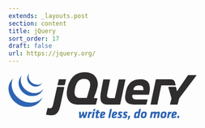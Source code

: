 ```yaml
---
extends: _layouts.post
section: content
title: jQuery
sort_order: 17
draft: false
url: https://jquery.org/
---
```

<svg xmlns="http://www.w3.org/2000/svg" viewBox="0 0 371.147 94.333" height="94.333" width="371.147"><path d="M142.95 83.982a29.993 29.993 0 0 1-.191 2.55l3.32-6.018-.366-1.963 3.334-.51 1.212 8.338 1.533-5.227c.121-.51.184-.892.199-1.275.012-.383-.024-.79-.158-1.352l3.491-.662c.127.713.208 1.326.187 1.962-.031.842-.242 1.76-.826 3.136l-2.81 7.548h-4.156l-.875-5.635-3.255 5.635h-4.029c.159-5.253-.032-8.542-.396-11.984l3.46-.535c.264 1.912.401 3.825.325 5.992M164.59 81.101c-1.61.866-2.207 1.198-3.666 2.09l-1.556 7.318h-3.593l2.537-12.111 3.18-.535-.136 1.682c1.224-.714 2.21-1.224 3.297-1.682l-.062 3.238M167.885 72.89l3.715-.51-.823 3.825-3.689.51zm-1.161 5.482l3.716-.51-2.685 12.647h-3.594l2.563-12.137M177.059 80.973l-1.312 6.196c-.03.127-.06.255-.063.332-.005.178.093.255.35.255.611 0 1.306-.255 1.954-.51l.625 2.498c-1.038.56-2.533 1.02-3.986 1.02-1.81 0-2.748-.867-2.696-2.345.005-.18.038-.358.069-.536l1.465-6.91h-1.834l.609-2.88h1.836l.613-2.984 3.714-.51-.734 3.493h2.958l-.815 2.881h-2.753M187.881 81.33c.015-.434-.357-.714-1.02-.714-1.301 0-1.709.74-1.922 1.76l-.183.867c.617-.154.899-.204 1.645-.435.98-.28 1.454-.738 1.48-1.478zm-6.542 1.198c.608-2.856 1.948-4.691 5.874-4.691 2.344 0 4.094 1.02 4.02 3.11-.084 2.423-1.372 3.545-4.462 4.462-1.522.46-1.547.46-2.627.74l-.184.867c-.092.459-.056.867.607.867 1.301 0 3.21-.638 4.918-1.377l.599 2.55c-1.537.942-3.935 1.708-6.127 1.708-2.574 0-3.632-1.121-3.558-3.238a8.31 8.31 0 0 1 .206-1.505l.734-3.493M200.508 73.018l3.715-.51-3.79 18h-3.594l3.669-17.49M211.23 81.33c.015-.434-.357-.714-1.02-.714-1.3 0-1.71.74-1.923 1.76l-.182.867c.618-.154.898-.204 1.646-.435.978-.28 1.453-.738 1.478-1.478zm-6.542 1.198c.608-2.856 1.948-4.691 5.873-4.691 2.346 0 4.095 1.02 4.022 3.11-.084 2.423-1.372 3.545-4.464 4.462-1.52.46-1.546.46-2.626.74l-.184.867c-.092.459-.056.867.607.867 1.301 0 3.21-.638 4.917-1.377l.6 2.55c-1.538.942-3.934 1.708-6.126 1.708-2.576 0-3.634-1.121-3.559-3.238a8.3 8.3 0 0 1 .205-1.505l.735-3.493M214.88 89.948l.781-2.652c.931.332 1.991.638 3.342.638 1.198 0 1.286-.357 1.409-.944.121-.56-.225-.867-1.601-1.606-2.551-1.377-2.622-2.295-2.224-4.155.577-2.678 1.393-3.392 4.834-3.392 1.172 0 2.667.255 3.676.586l-.682 2.703c-.91-.255-2.251-.459-3.119-.459-1.07 0-1.23.128-1.38.79-.121.587.001.715 1.177 1.351 2.802 1.531 3.218 2.066 2.792 4.029-.608 2.806-1.462 3.927-5.185 3.927-1.147 0-2.741-.332-3.82-.816M225.179 89.948l.781-2.652c.93.332 1.99.638 3.343.638 1.197 0 1.286-.357 1.409-.944.121-.56-.225-.867-1.601-1.606-2.552-1.377-2.622-2.295-2.224-4.155.576-2.678 1.392-3.392 4.834-3.392 1.171 0 2.667.255 3.675.586l-.681 2.703c-.91-.255-2.252-.459-3.119-.459-1.07 0-1.23.128-1.38.79-.121.587.001.715 1.176 1.351 2.803 1.531 3.219 2.066 2.792 4.029-.608 2.806-1.461 3.927-5.184 3.927-1.148 0-2.741-.332-3.821-.816M235.028 93.287l2.061-2.778h-1.352l.887-4.232h3.595l-.974 4.538-2.954 3.518-1.263-1.046M251.392 86.786c-.15.664.017.97.655.97 1.274 0 2.214-.664 2.924-1.276l1.161-5.532c-.405-.077-.888-.102-1.397-.102-1.862 0-2.279.994-2.55 2.193zm3.285 3.723l-.065-1.071c-.917.74-2.212 1.326-3.997 1.326-2.702 0-3.307-1.632-2.726-4.411l.703-3.34c.613-2.958 1.456-5.176 6.681-5.176.383 0 1.171.051 1.5.128l1.039-4.947 3.688-.51-3.788 18h-3.035M269.495 82.248c.032-.918-.511-1.402-1.684-1.402-1.352 0-2.167.688-2.412 1.912l-.643 3.085a3.623 3.623 0 0 0-.07.51c-.03.892.513 1.403 1.686 1.403 1.376 0 2.164-.689 2.41-1.913l.645-3.085c.03-.179.062-.357.068-.51zm-8.439 4.36c.01-.28.048-.587.11-.867l.61-2.881c.67-3.188 2.29-5.023 6.624-5.023 3.34 0 4.776 1.912 4.7 4.13-.01.28-.047.587-.108.893l-.61 2.88c-.64 2.984-2.14 5.024-6.651 5.024-3.162 0-4.752-1.887-4.675-4.156M295.044 82.07c.03-.153.061-.28.064-.383.008-.255-.115-.357-.472-.357-.663 0-2.241.663-3.279 1.198l-1.681 7.98h-3.568l1.773-8.438c.03-.153.062-.28.063-.383.01-.255-.113-.357-.47-.357-.663 0-2.267.663-3.254 1.173l-1.681 8.006h-3.595l2.54-12.111 3.179-.535-.074 1.376c1.97-.918 3.516-1.402 4.944-1.402 1.223 0 1.842.535 2.09 1.453 1.925-1.097 3.646-1.453 5.073-1.453 1.657 0 2.236.944 2.181 2.523a7.464 7.464 0 0 1-.177 1.43l-1.835 8.719h-3.594l1.773-8.44M308.52 82.248c.033-.918-.51-1.402-1.684-1.402-1.35 0-2.167.688-2.41 1.912l-.645 3.085a3.816 3.816 0 0 0-.068.51c-.032.892.511 1.403 1.684 1.403 1.378 0 2.164-.689 2.412-1.913l.643-3.085c.032-.179.063-.357.068-.51zm-8.437 4.36c.01-.28.046-.587.108-.867l.61-2.881c.671-3.188 2.292-5.023 6.626-5.023 3.34 0 4.776 1.912 4.698 4.13-.01.28-.046.587-.108.893l-.609 2.88c-.64 2.984-2.139 5.024-6.65 5.024-3.162 0-4.754-1.887-4.675-4.156M321.664 81.101c-1.61.866-2.21 1.198-3.667 2.09l-1.556 7.318h-3.594l2.54-12.111 3.177-.535-.135 1.682c1.224-.714 2.211-1.224 3.296-1.682l-.061 3.238M329.023 81.33c.016-.434-.356-.714-1.02-.714-1.3 0-1.71.74-1.923 1.76l-.183.867c.618-.154.899-.204 1.647-.435.979-.28 1.453-.738 1.479-1.478zm-6.542 1.198c.608-2.856 1.948-4.691 5.874-4.691 2.345 0 4.093 1.02 4.021 3.11-.085 2.423-1.373 3.545-4.465 4.462-1.52.46-1.544.46-2.626.74l-.182.867c-.094.459-.056.867.606.867 1.3 0 3.21-.638 4.918-1.377l.598 2.55c-1.537.942-3.934 1.708-6.125 1.708-2.576 0-3.633-1.121-3.559-3.238.015-.459.086-.969.206-1.505l.734-3.493M333.845 86.277h3.595l-.887 4.232h-3.594l.886-4.232M4.36 17.927c-6.076 8.729-5.325 20.086-.676 29.362.104.226.223.44.337.659.065.142.14.284.22.423.035.077.09.161.134.236.075.152.154.291.234.436.15.251.298.507.448.756.084.14.164.28.259.418.158.27.343.535.507.804.075.114.145.226.224.338.239.364.479.722.742 1.075 0 .01.01.02.02.025.04.06.084.117.124.172.224.306.448.604.682.9.08.11.169.22.25.326.213.26.422.518.63.774.08.092.16.19.245.284.278.336.572.67.87.999 0 .004.01.01.016.019.01.012.02.025.04.037.288.316.581.627.88.936.095.095.189.186.294.286.228.232.457.465.702.694.1.095.198.187.293.279.319.299.637.598.97.883l.015.012c.055.048.115.096.165.143.293.25.587.5.885.746.12.1.24.194.36.291.248.197.497.385.745.575.13.097.26.196.394.299.268.201.547.397.82.592.1.072.2.145.304.211.025.023.055.042.08.063.273.179.532.353.802.53.118.076.233.151.348.228.418.267.835.523 1.249.772.12.062.238.13.353.196.308.18.622.357.94.526.175.097.349.182.528.27.214.118.438.237.667.354.055.022.11.042.16.07.094.042.183.09.273.134.349.172.706.334 1.075.498.07.033.144.062.219.1.412.178.826.35 1.249.517.1.037.199.082.304.117a48.408 48.408 0 0 0 1.318.49c.438.15.871.29 1.314.428.105.03.21.067.319.095.453.136.89.296 1.353.383 29.377 5.355 37.912-17.655 37.912-17.655-7.17 9.334-19.896 11.8-31.95 9.058-.448-.102-.89-.244-1.343-.379a5.244 5.244 0 0 1-.33-.102c-.437-.131-.87-.274-1.292-.418a2.311 2.311 0 0 1-.185-.067c-.383-.132-.76-.276-1.14-.422-.104-.046-.213-.083-.318-.123-.418-.164-.83-.34-1.234-.517-.09-.032-.165-.07-.25-.105-.352-.162-.69-.32-1.034-.485-.105-.045-.2-.095-.304-.147a19.99 19.99 0 0 1-.8-.408c-.185-.095-.365-.182-.539-.278-.323-.174-.646-.359-.97-.538-.1-.068-.21-.125-.324-.187a46.318 46.318 0 0 1-1.253-.769c-.12-.075-.23-.15-.339-.226a31.075 31.075 0 0 1-.896-.592l-.288-.207c-.284-.2-.563-.4-.846-.607-.12-.095-.244-.19-.374-.284-.254-.196-.507-.39-.761-.595-.11-.091-.223-.181-.334-.27a30.944 30.944 0 0 1-.95-.802c-.03-.032-.074-.06-.11-.087a81.003 81.003 0 0 1-.995-.908c-.1-.095-.183-.182-.283-.272-.239-.233-.478-.462-.712-.7-.1-.098-.19-.19-.284-.285a28.224 28.224 0 0 1-.88-.93.418.418 0 0 1-.046-.045 42.59 42.59 0 0 1-.89-1.016c-.08-.091-.155-.186-.234-.276-.214-.263-.428-.53-.647-.793-.07-.103-.15-.2-.23-.3a36.541 36.541 0 0 1-.74-.987c-6.69-9.125-9.103-21.718-3.753-32.052" fill="#2e64b3"/><path d="M23.222 10.568c-4.405 6.32-4.16 14.784-.732 21.472a26.221 26.221 0 0 0 1.94 3.24c.658.945 1.385 2.065 2.265 2.824.309.349.642.687.986 1.027l.259.257c.328.316.662.627 1.005.93.01.013.03.026.04.038l.01.007c.383.339.771.66 1.174.973.095.068.18.143.274.21.398.31.806.609 1.219.902.015.006.025.016.045.023.179.13.368.249.562.373.085.055.174.12.26.172.302.197.601.38.91.563.045.022.09.046.134.069.259.157.532.31.807.45.094.058.188.103.283.155.19.094.378.193.562.29.025.014.06.028.09.04.388.192.781.369 1.17.546l.263.106c.32.137.642.272.96.394.145.048.28.104.414.152.293.104.592.206.886.303.144.047.273.087.403.13.418.132.841.301 1.284.37 22.674 3.76 27.919-13.706 27.919-13.706-4.723 6.804-13.866 10.043-23.62 7.51a20.628 20.628 0 0 1-1.284-.373c-.134-.035-.253-.077-.382-.122-.304-.097-.608-.2-.901-.309-.135-.05-.274-.1-.408-.151-.324-.127-.647-.251-.961-.39-.094-.038-.184-.07-.259-.11a34.448 34.448 0 0 1-1.19-.548c-.198-.102-.392-.201-.591-.306-.12-.06-.234-.117-.339-.172-.264-.136-.508-.281-.757-.427-.058-.033-.119-.063-.179-.098-.303-.184-.617-.368-.905-.56-.1-.056-.184-.121-.279-.18-.2-.128-.393-.255-.598-.391a38.63 38.63 0 0 1-1.218-.894c-.095-.077-.185-.147-.274-.222-4.28-3.369-7.664-7.977-9.266-13.195-1.693-5.42-1.32-11.504 1.597-16.438" fill="#2e64b3"/><path d="M39.078 5.071c-2.598 3.812-2.847 8.548-1.056 12.753 1.901 4.47 5.788 7.975 10.317 9.635.184.072.368.132.557.197.085.024.164.052.255.079.263.082.527.182.8.234 12.526 2.419 15.92-6.427 16.831-7.729-2.98 4.285-7.982 5.313-14.118 3.823a14.749 14.749 0 0 1-1.479-.46 19.276 19.276 0 0 1-1.766-.73 18.549 18.549 0 0 1-3.09-1.889c-5.495-4.165-8.899-12.11-5.316-18.582" fill="#2e64b3"/><path d="M329.327 22.93l.492 2.075c.138.594-.239 1.074-.847 1.074M289.81 19.366c-.123.575-.273 1.301-.371 1.782l-4.335 20.287 4.559-21.372.148-.697M159.95 32.942l-2.394 8.478 2.395-8.475z" fill="#2f2d2e"/><path d="M329.819 25.005l-1.25-5.283c-.985-3.823-3.777-5.629-10.052-5.629h-26.392c-.608 0-1.214.274-1.338.868l-10.012 47.486c-.131.6-.17 1.028-.102 1.324.071.307 1.246.25 1.847.25h9.143c.612 0 1.722.045 2.045-.086.339-.139.488-1.044.612-1.643l3.23-16.65 3.947-18.467c.128-.593.726-1.078 1.334-1.078l26.141-.018c.603 0 .985-.482.847-1.074" fill="#2f2d2e"/><path d="M367.007 5.755c-.612.006-11.594 0-11.594 0-.606 0-1.388.652-1.726 1.154l-20.351 29.94c-.347.503-.74.485-.875-.107l-1.504-6.562c-.128-.595-.734-1.08-1.352-1.08h-13.08c-.601 0-.965.503-.805 1.09l5.863 20.555c.169.589.184 1.55.033 2.138l-2.733 10.412c-.146.59.228.768.845.768h12.915c.606 0 1.234-.176 1.382-.768l2.736-10.558c.15-.588.572-1.389.935-1.88l33.212-44.045c.373-.483.32-1.06-.287-1.06l-3.614.003M230.828 14.133h-11.805c-.602 0-1.219.212-1.339.81l-3.901 18.255-3.887 17.48c-.124.592-.727.552-1.335.552h-7.757c-7.675 0-6.79-4.85-5.21-12.117.018-.073 4.92-24.17 4.92-24.17.11-.596-.289-.81-.89-.81h-11.247c-.606 0-1.21.214-1.328.81l-4.525 24.152c-2.256 13.06-2.324 24.55 12.82 24.929.25.01 23.913 0 23.913 0 .612 0 1.214-.2 1.344-.79l5.135-24.22 5.116-24.323s.181-.558-.024-.558M113.25 14.093h-12.656c-.608 0-1.22.144-1.354.741l-2.284 9.882c-.13.585.259 1.052.87 1.052h12.119c.612 0 1.219-.552 1.349-1.142l2.2-9.956s.175-.577-.245-.577M97.006 29.1c-.602 0-1.22.48-1.35 1.075l-1.706 7.537-3.807 17.406s-2.026 9.252-2.22 9.832c0 0-1.705 6.68-5.78 6.413-1.896-.126-4.063-.56-4.063-.56h-.005c-1.14-.344-1.22.838-1.36 1.43l-2.512 10.843c-.145.594.244 1.128.846 1.135 0 0 5.449.769 9.296.769h.632c9.505 0 14.527-5.589 17.737-20.764l3.762-17.565 3.529-16.344c.13-.595-.23-1.147-.836-1.147M266.31 34.912c0 .66-2.085.534-2.085.534l-16.596-.12c-.573 0-.737-.805-.777-1.38-.001-.019.041-.689.09-.855 1.283-4.45 5.111-6.992 11.178-6.992 6.827 0 8.285 3.386 8.285 7.141m-5.708-19.22c-21.289 0-26.37 13.158-29.197 26.2-2.828 13.298-2.587 23.808 19.441 23.808h20.152c.596-.01 1.194-.557 1.314-1.147l2.165-8.435c.125-.598-.279-.774-.88-.774H253.88c-7.176 0-9.745-2.21-9.495-7.174-.005-.565.642-2.003 1.248-2.003h30.518c1.34-.008 1.382-.791 1.382-.791 3.107-14.022 3.31-29.684-16.836-29.684M157.443 41.42l-2.454 8.385c-.169.589-.861.981-1.469.981h-12.656c-9.604 0-11.939-7.423-9.604-18.499 2.344-11.32 6.988-18.326 16.433-19.035 12.915-.973 15.558 8.147 12.427 18.63zm11.246 8.885s5.963-14.484 7.315-22.854c1.852-11.203-3.752-27.449-25.42-27.449-21.538 0-30.885 15.51-34.463 32.373-3.563 16.985 1.102 31.773 22.522 31.653l32.693-.02c.603-.002 1.23-.49 1.385-1.07l2.756-10.495c.15-.592-.224-1.073-.836-1.075l-2.633-.02-2.632-.012c-.517-.005-.816-.34-.747-.786.01-.08.02-.161.06-.245" fill="#2f2d2e"/></svg>
